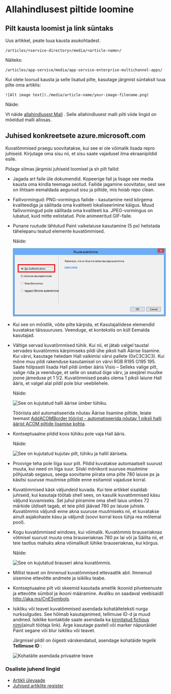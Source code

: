 <properties
    pageTitle="Allahindlusest piltide loomine"
    description="Selgitab, kuidas luua pilti allahindlusest vastavalt juhistele Azure hoidlate seadmine."
    services=""
    solutions=""
    documentationCenter=""
    authors="kenhoff"
    manager="ilanas"
    editor="tysonn"/>

<tags
    ms.service="contributor-guide"
    ms.devlang=""
    ms.topic="article"
    ms.tgt_pltfrm=""
    ms.workload=""
    ms.date="06/25/2015"
    ms.author="kenhoff" />

# <a name="create-images-in-markdown"></a>Allahindlusest piltide loomine

## <a name="image-folder-creation-and-link-syntax"></a>Pilt kausta loomist ja link süntaks

Uus artikkel, peate luua kausta asukohtadest.

    /articles/<service-directory>/media/<article-name>/

Näiteks:

    /articles/app-service/media/app-service-enterprise-multichannel-apps/

Kui olete loonud kausta ja selle lisatud pilte, kasutage järgmist süntaksit luua pilte oma artiklis:

```
![Alt image text](./media/article-name/your-image-filename.png)
```
Näide:

Vt näide [allahindlusest Mall](../markdown%20templates/markdown-template-for-new-articles.md) .  Selle allahindlusest malli pilti viide lingid on mõeldud malli allosas.

## <a name="guidelines-specific-to-azuremicrosoftcom"></a>Juhised konkreetsete azure.microsoft.com

Kuvatõmmised praegu soovitatakse, kui see ei ole võimalik lisada repro juhiseid. Kirjutage oma sisu nii, et sisu saate vajadusel ilma ekraanipildid esile.

Pidage silmas järgmisi juhiseid loomisel ja sh pilt failid:
- Jagada art faile üle dokumendid. Kopeerige fail ja lisage see media kausta oma kindla teemaga seotud. Failide jagamine soovitatav, sest see on lihtsam eemaldada aegunud sisu ja piltide, mis hoiab repo clean.

- Failivormingud: PNG-vormingus failide - kasutamine neid kõrgema kvaliteediga ja säilitada oma kvaliteeti lokaliseerimine käigus. Muud failivormingud pole säilitada oma kvaliteeti ka. JPEG-vormingus on lubatud, kuid mitte eelistatud.  Pole animeeritud GIF-faile.

- Punane ruutude lähtutud Paint vaikelaiuse kasutamine (5 px) helistada tähelepanu teatud elemente kuvatõmmised.  

    Näide:

    ![See on näide punane ruudu viikteksti kasutada.](./media/create-images-markdown/gs13noauth.png)

- Kui see on mõistlik, võite pilte kärpida, et Kasutajaliidese elemendid kuvatakse täissuuruses. Veenduge, et kontekstis on küll Eemalda kasutajad.

- Vältige servad kuvatõmmised tühik. Kui nii, et jätab valgel taustal servades kuvatõmmis kärpimiseks pildi ühe piksli halli Äärise lisamine.  Kui värvi, kasutage heledam Hall vaikimisi värvi pallete (0xC3C3C3). Kui mõne muu pildi rakenduse kasutamisel on värvi RGB R195 G195 195. Saate hõlpsasti lisada Hall pildi ümber ääris Visio – Selleks valige pilt, valige rida ja veenduge, et selle on seatud õige värv, ja seejärel muutke joone jämeduse pt 1 1/2.  Kuvatõmmised peaks olema 1 piksli laiune Hall ääris, et valgel alal pildil pole blur veebilehele.

    Näide:

    ![See on kujutatud halli äärise ümber tühiku.](./media/create-images-markdown/agent.png)
    
    Tööriista abil automatiseerida nõutav Äärise lisamine piltide, leiate teemast [AddACOMBorder tööriist - automatiseerida nõutav 1 piksli halli äärist ACOM piltide lisamise kohta](https://github.com/Azure/Azure-CSI-Content-Tools/tree/master/Tools/AddACOMImageBorder).

- Kontseptuaalne pildid koos tühiku pole vaja Hall ääris.  

    Näide:

    ![See on kujutatud kujutav pilt, tühiku ja hallil ääriseta.](./media/create-images-markdown/ic727360.png)

- Proovige teha pole liiga suur pilt.  Pildid kuvatakse automaatselt suurust muuta, kui need on liiga suur. Siiski mõnikord suuruse muutmine põhjustab segasus, seega soovitame piirata oma pilte 780 laiuse px ja käsitsi suuruse muutmise piltide enne esitamist vajaduse korral.

- Kuvatõmmised käsk väljundeid kuvada.  Kui teie artikkel sisaldab juhiseid, kui kasutaja töötab shell sees, on kasulik kuvatõmmised käsu väljund kuvamiseks. Sel juhul piiramine oma shell laius umbes 72 märkide üldiselt tagab, et teie pildi jäävad 780 px laiuse juhiste. Kuvatõmmis väljundi enne akna suuruse muutmiseks nii, et kuvatakse ainult asjakohaste käsu ja väljundi (soovi korral koos tühja rea mõlemal pool).

- Kogu kuvatõmmised windows, kui võimalik. Kuvatõmmis brauseriaknas võtmisel suurust muuta oma brauseriaknas 780 px lai või ja Säilita nii, et teie taotlus mahuks akna võimalikult lühike brauseriaknas, kui kõrgus.

    Näide:

    ![See on kujutatud brauseri akna kuvatõmmis.](./media/create-images-markdown/helloworldlocal.png)

- Millist teavet on ilmnenud kuvatõmmised ettevaatlik abil.  Ilmnenud sisemine ettevõtte andmete ja isikliku teabe.

- Kontseptuaalne pilt või skeemid kasutada ametlik ikoonid pilveteenuste ja ettevõtte sümbol ja ikooni määramine. Avaliku on saadaval veebisaidil http://aka.ms/CnESymbols.

- Isikliku või teavet kuvatõmmised asendada kohatäiteteksti nurga nurksulgudes. See hõlmab kasutajanimed, tellimuse ID-d ja muud andmed. Isiklike kontaktide saate asendada ka [kinnitatud fictious nimi](https://aka.ms/ficticiousnames)(ainult töötaja link). Ärge kasutage pastell või marker näpunäidet Paint segane või blur isikliku või teavet.

  Järgmisel pildil on õigesti värskendatud, asendage kohatäide tegelik **Tellimuse ID** :

  ![Kohatäite asendada privaatne teave](./media/create-images-markdown/placeholder-in-screenshot-correct.png)

### <a name="contributors-guide-links"></a>Osaliste juhend lingid

- [Artikli ülevaade](./../README.md)
- [Juhised artiklite register](./contributor-guide-index.md)

